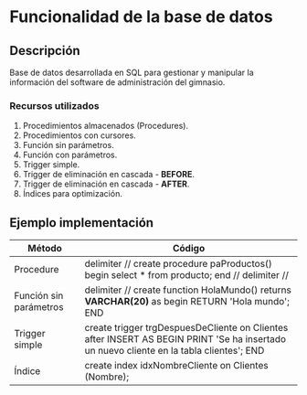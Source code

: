 # Funcionalidad de la base de datos

## Descripción

Base de datos desarrollada en SQL para gestionar y manipular la información del software de administración del gimnasio.

### Recursos utilizados

1. Procedimientos almacenados (Procedures).
2. Procedimientos con cursores.
3. Función sin parámetros.
4. Función con parámetros.
5. Trigger simple.
6. Trigger de eliminación en cascada - **BEFORE**.
7. Trigger de eliminación en cascada - **AFTER**.
8. Índices para optimización.

## Ejemplo implementación

| Método | Código |
|--------|--------|
| Procedure | delimiter // create procedure paProductos() begin select * from producto; end // delimiter // |
| Función sin parámetros | delimiter // create function HolaMundo() returns **VARCHAR(20)** as begin RETURN 'Hola mundo'; END |
| Trigger simple | create trigger trgDespuesDeCliente on Clientes after INSERT AS BEGIN PRINT 'Se ha insertado un nuevo cliente en la tabla clientes'; END |
| Índice | create index idxNombreCliente on Clientes (Nombre); |
